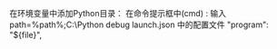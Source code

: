 在环境变量中添加Python目录：
在命令提示框中(cmd) : 输入 
path=%path%;C:\Python
debug launch.json 中的配置文件
  "program": "${file}",